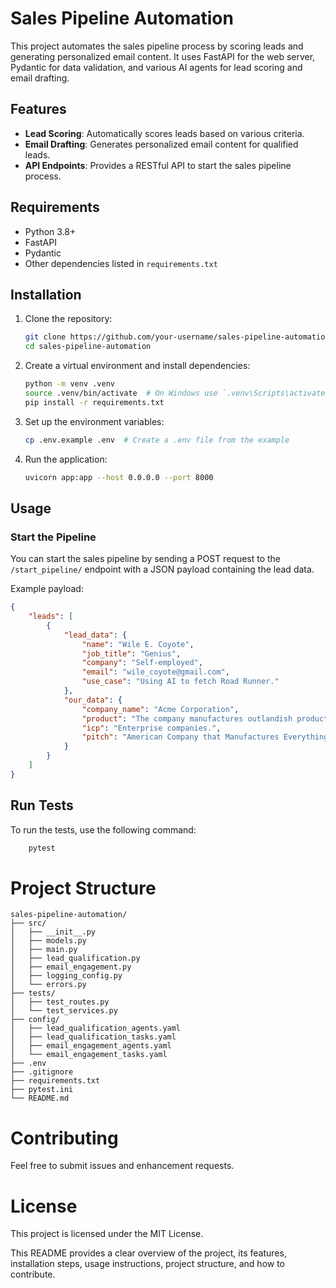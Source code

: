 # Sales Pipeline Automation

This project automates the sales pipeline process by scoring leads and generating personalized email content. It uses FastAPI for the web server, Pydantic for data validation, and various AI agents for lead scoring and email drafting.

## Features

- **Lead Scoring**: Automatically scores leads based on various criteria.
- **Email Drafting**: Generates personalized email content for qualified leads.
- **API Endpoints**: Provides a RESTful API to start the sales pipeline process.

## Requirements

- Python 3.8+
- FastAPI
- Pydantic
- Other dependencies listed in `requirements.txt`

## Installation

1. Clone the repository:
    ```sh
    git clone https://github.com/your-username/sales-pipeline-automation.git
    cd sales-pipeline-automation
    ```

2. Create a virtual environment and install dependencies:
    ```sh
    python -m venv .venv
    source .venv/bin/activate  # On Windows use `.venv\Scripts\activate`
    pip install -r requirements.txt
    ```

3. Set up the environment variables:
    ```sh
    cp .env.example .env  # Create a .env file from the example
    ```

4. Run the application:
    ```sh
    uvicorn app:app --host 0.0.0.0 --port 8000
    ```

## Usage

### Start the Pipeline

You can start the sales pipeline by sending a POST request to the `/start_pipeline/` endpoint with a JSON payload containing the lead data.

Example payload:
```json
{
    "leads": [
        {
            "lead_data": {
                "name": "Wile E. Coyote",
                "job_title": "Genius",
                "company": "Self-employed",
                "email": "wile_coyote@gmail.com",
                "use_case": "Using AI to fetch Road Runner."
            },
            "our_data": {
                "company_name": "Acme Corporation",
                "product": "The company manufactures outlandish products that fail or backfire catastrophically at the worst possible times",
                "icp": "Enterprise companies.",
                "pitch": "American Company that Manufactures Everything."
            }
        }
    ]
}
```

## Run Tests
To run the tests, use the following command:
```sh
    pytest
```
# Project Structure
```
sales-pipeline-automation/
├── src/
│   ├── __init__.py
│   ├── models.py
│   ├── main.py
│   ├── lead_qualification.py
│   ├── email_engagement.py
│   ├── logging_config.py
│   └── errors.py
├── tests/
│   ├── test_routes.py
│   └── test_services.py
├── config/
│   ├── lead_qualification_agents.yaml
│   ├── lead_qualification_tasks.yaml
│   ├── email_engagement_agents.yaml
│   └── email_engagement_tasks.yaml
├── .env
├── .gitignore
├── requirements.txt
├── pytest.ini
└── README.md
```

# Contributing
Feel free to submit issues and enhancement requests.

# License
This project is licensed under the MIT License.

This README provides a clear overview of the project, its features, installation steps, usage instructions, project structure, and how to contribute.
